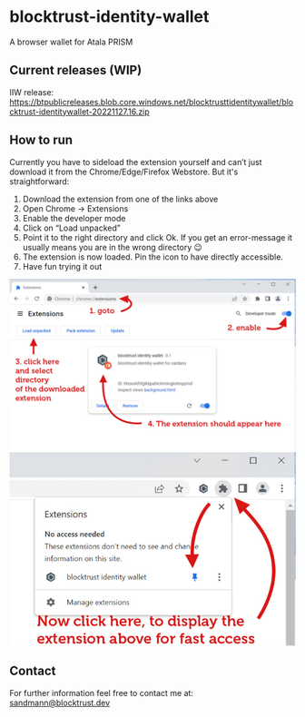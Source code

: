 # blocktrust-identity-wallet
A browser wallet for Atala PRISM

## Current releases (WIP)
IIW release: https://btpublicreleases.blob.core.windows.net/blocktrusttidentitywallet/blocktrust-identitywallet-20221127.16.zip

## How to run
Currently you have to sideload the extension yourself and can’t just download it from the Chrome/Edge/Firefox Webstore.
But it's straightforward:
1.	Download the extension from one of the links above
2.	Open Chrome → Extensions
3.	Enable the developer mode
4.	Click on “Load unpacked”
5.	Point it to the right directory and click Ok. If you get an error-message it usually means you are in the wrong directory 😉
6.	The extension is now loaded. Pin the icon to have directly accessible.
7.	Have fun trying it out

![Install wallet in chrome](installChromeWallet1.jpg)
![Enable wallet in chrome](installChromeWallet2.jpg)


## Contact
For further information feel free to contact me at: sandmann@blocktrust.dev
